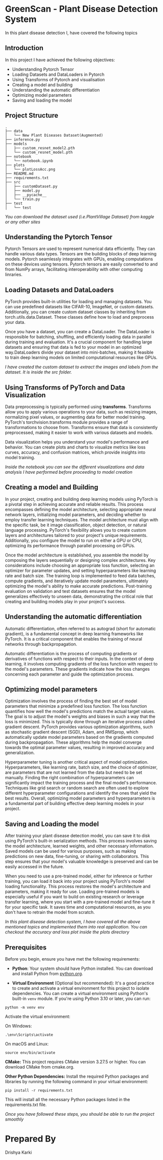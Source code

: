 # GreenScan - Plant Disease Detection System

In this plant disease detection I, have covered the following topics
## Introduction
In this project I have achieved the following objectives:
- Understanding Pytorch Tensor
- Loading Datasets and DataLoaders in Pytorch
- Using Transforms of Pytorch and visualisation
- Creating a model and building
- Understanding the automatic differentiation
- Optimizing model parameters
- Saving and loading the model

## Project Structure
```
.
├── data
│   └── New Plant Diseases Dataset(Augmented)
├── inference.py
├── models
│   ├── custom_resnet_model2.pth
│   └── custom_resnet_model.pth
├── notebook
│   └── notebook.ipynb
├── plots
│   └── plotLossAcc.png
├── README.md
├── requirements.txt
├── src
│   ├── customDataset.py
│   ├── model.py
│   ├── __pycache__
│   └── train.py
├── test
│   └── test
```

*You can download the dataset used (i.e.PlantVillage Dataset) from kaggle or any other sites*

## Understanding the Pytorch Tensor
Pytorch Tensors are used to represent numerical data efficiently. They can handle various data types. Tensors are the building blocks of deep learning models. Pytorch seamlessly integrates with GPUs, enabling computations on these devices using tensors. Pytorch tensors are easily converted to and from NumPy arrays, facilitating interoperability with other computing linraries.

## Loading Datasets and DataLoaders 
PyTorch provides built-in utilities for loading and managing datasets. You can use predefined datasets like CIFAR-10, ImageNet, or custom datasets. Additionally, you can create custom dataset classes by inheriting from torch.utils.data.Dataset. These classes define how to load and preprocess your data.

Once you have a dataset, you can create a DataLoader. The DataLoader is responsible for batching, shuffling, and efficiently loading data in parallel during training and evaluation. It's a crucial component for handling large datasets and ensuring that data is fed to your model in an optimized way.DataLoaders divide your dataset into mini-batches, making it feasible to train deep learning models on limited computational resources like GPUs.

*I have created the custom dataset to extract the images and labels from the dataset. It is inside the src folder.*

## Using Transforms of PyTorch and Data Visualization
Data preprocessing is typically performed using **transforms**. Transforms allow you to apply various operations to your data, such as resizing images, normalizing pixel values, or augmenting data for better model training. PyTorch's torchvision.transforms module provides a range of transformations to choose from. Transforms ensure that data is consistently preprocessed, making it easier to work with various datasets and models.

Data visualization helps you understand your model's performance and behavior. You can create plots and charts to visualize metrics like loss curves, accuracy, and confusion matrices, which provide insights into model training.

*Inside the notebook you can see the different visualizations and data analysis I have performed before proceeding to model creation*

## Creating a model and Building
In your project, creating and building deep learning models using PyTorch is a pivotal step in achieving accurate and reliable results. This process encompasses defining the model architecture, selecting appropriate neural network layers, initializing model parameters, and deciding whether to employ transfer learning techniques. The model architecture must align with the specific task, be it image classification, object detection, or natural language processing. PyTorch's flexibility allows you to create custom layers and architectures tailored to your project's unique requirements. Additionally, you configure the model to run on either a GPU or CPU, optimizing its performance through parallel processing on GPUs.

Once the model architecture is established, you assemble the model by composing the layers sequentially or designing complex architectures. Key considerations include choosing an appropriate loss function, selecting an optimizer for parameter updates, and setting hyperparameters like learning rate and batch size. The training loop is implemented to feed data batches, compute gradients, and iteratively update model parameters, ultimately optimizing the model's ability to make accurate predictions. Post-training evaluation on validation and test datasets ensures that the model generalizes effectively to unseen data, demonstrating the critical role that creating and building models play in your project's success.

## Understanding the automatic differentiation
Automatic differentiation, often referred to as autograd (short for automatic gradient), is a fundamental concept in deep learning frameworks like PyTorch. It is a critical component that enables the training of neural networks through backpropagation.

Automatic differentiation is the process of computing gradients or derivatives of functions with respect to their inputs. In the context of deep learning, it involves computing gradients of the loss function with respect to the model's parameters. These gradients indicate how the loss changes concerning each parameter and guide the optimization process.

## Optimizing model parameters
Optimization involves the process of finding the best set of model parameters that minimize a predefined loss function. The loss function quantifies how well the model's predictions match the actual target values. The goal is to adjust the model's weights and biases in such a way that the loss is minimized. This is typically done through an iterative process called gradient descent. PyTorch provides various optimization algorithms, such as stochastic gradient descent (SGD), Adam, and RMSprop, which automatically update model parameters based on the gradients computed during backpropagation. These algorithms help the model converge towards the optimal parameter values, resulting in improved accuracy and generalization.

Hyperparameter tuning is another critical aspect of model optimization. Hyperparameters, like learning rate, batch size, and the choice of optimizer, are parameters that are not learned from the data but need to be set manually. Finding the right combination of hyperparameters can significantly impact the training process and the final model's performance. Techniques like grid search or random search are often used to explore different hyperparameter configurations and identify the ones that yield the best results. Overall, optimizing model parameters and hyperparameters is a fundamental part of building effective deep learning models in your project.

## Saving and Loading the model
After training your plant disease detection model, you can save it to disk using PyTorch's built-in serialization methods. This process involves saving the model architecture, learned weights, and other necessary information. Saved models can be used for various purposes, such as making predictions on new data, fine-tuning, or sharing with collaborators. This step ensures that your model's valuable knowledge is preserved and can be easily accessed in the future.

When you need to use a pre-trained model, either for inference or further training, you can load it back into your project using PyTorch's model loading functionality. This process restores the model's architecture and parameters, making it ready for use. Loading pre-trained models is especially useful if you want to build on existing research or leverage transfer learning, where you start with a pre-trained model and fine-tune it for your specific task. It saves time and computational resources, as you don't have to retrain the model from scratch.

*In this plant disease detection system, I have covered all the above mentioned topics and implemented them into real application. You can checkout the accuracy and loss plot inside the plots directory*

## Prerequisites

Before you begin, ensure you have met the following requirements:

- **Python**: Your system should have Python installed. You can download and install Python from [python.org](https://www.python.org/downloads/).

- **Virtual Environment** (Optional but recommended): It's a good practice to create and activate a virtual environment for this project to isolate dependencies. You can create a virtual environment using Python's built-in `venv` module. If you're using Python 3.10 or later, you can run:

```
python -m venv env
```
Activate the virtual environment:

On Windows:
```
.\env\Scripts\activate
```
On macOS and Linux:

```
source env/bin/activate
```

**CMake:** This project requires CMake version 3.27.5 or higher. You can download CMake from cmake.org.

**Other Python Dependencies:** Install the required Python packages and libraries by running the following command in your virtual environment:

```
pip install -r requirements.txt
```
This will install all the necessary Python packages listed in the requirements.txt file.

*Once you have followed these steps, you should be able to run the project smoothly*

# Prepared By
Drishya Karki
